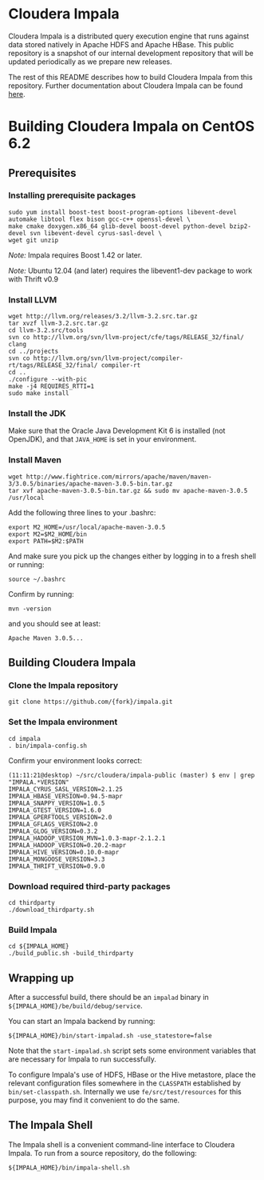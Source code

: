 # Cloudera Impala

Cloudera Impala is a distributed query execution engine that runs against data stored natively in Apache HDFS and Apache HBase. This public repository is a snapshot of our internal development repository that will be updated periodically as we prepare new releases.

The rest of this README describes how to build Cloudera Impala from this repository. Further documentation about Cloudera Impala can be found [here](https://ccp.cloudera.com/display/IMPALA10BETADOC/Cloudera+Impala+1.0+Beta+Documentation).

# Building Cloudera Impala on CentOS 6.2

## Prerequisites

### Installing prerequisite packages

    sudo yum install boost-test boost-program-options libevent-devel automake libtool flex bison gcc-c++ openssl-devel \
    make cmake doxygen.x86_64 glib-devel boost-devel python-devel bzip2-devel svn libevent-devel cyrus-sasl-devel \
    wget git unzip

*Note:* Impala requires Boost 1.42 or later.

*Note:* Ubuntu 12.04 (and later) requires the libevent1-dev package to work with Thrift v0.9

### Install LLVM

    wget http://llvm.org/releases/3.2/llvm-3.2.src.tar.gz
    tar xvzf llvm-3.2.src.tar.gz
    cd llvm-3.2.src/tools
    svn co http://llvm.org/svn/llvm-project/cfe/tags/RELEASE_32/final/ clang
    cd ../projects
    svn co http://llvm.org/svn/llvm-project/compiler-rt/tags/RELEASE_32/final/ compiler-rt
    cd ..
    ./configure --with-pic
    make -j4 REQUIRES_RTTI=1
    sudo make install

### Install the JDK

Make sure that the Oracle Java Development Kit 6 is installed (not OpenJDK), and that `JAVA_HOME` is set in your environment.

### Install Maven

    wget http://www.fightrice.com/mirrors/apache/maven/maven-3/3.0.5/binaries/apache-maven-3.0.5-bin.tar.gz
    tar xvf apache-maven-3.0.5-bin.tar.gz && sudo mv apache-maven-3.0.5 /usr/local

Add the following three lines to your .bashrc:

    export M2_HOME=/usr/local/apache-maven-3.0.5
    export M2=$M2_HOME/bin
    export PATH=$M2:$PATH

And make sure you pick up the changes either by logging in to a fresh shell or running:

    source ~/.bashrc

Confirm by running:

    mvn -version

and you should see at least:

    Apache Maven 3.0.5...

## Building Cloudera Impala

### Clone the Impala repository

    git clone https://github.com/{fork}/impala.git

### Set the Impala environment

    cd impala
    . bin/impala-config.sh

Confirm your environment looks correct:

    (11:11:21@desktop) ~/src/cloudera/impala-public (master) $ env | grep "IMPALA.*VERSION"
    IMPALA_CYRUS_SASL_VERSION=2.1.25
    IMPALA_HBASE_VERSION=0.94.5-mapr
    IMPALA_SNAPPY_VERSION=1.0.5
    IMPALA_GTEST_VERSION=1.6.0
    IMPALA_GPERFTOOLS_VERSION=2.0
    IMPALA_GFLAGS_VERSION=2.0
    IMPALA_GLOG_VERSION=0.3.2
    IMPALA_HADOOP_VERSION_MVN=1.0.3-mapr-2.1.2.1
    IMPALA_HADOOP_VERSION=0.20.2-mapr
    IMPALA_HIVE_VERSION=0.10.0-mapr
    IMPALA_MONGOOSE_VERSION=3.3
    IMPALA_THRIFT_VERSION=0.9.0

### Download required third-party packages

    cd thirdparty
    ./download_thirdparty.sh

### Build Impala

    cd ${IMPALA_HOME}
    ./build_public.sh -build_thirdparty

## Wrapping up

After a successful build, there should be an `impalad` binary in `${IMPALA_HOME}/be/build/debug/service`.

You can start an Impala backend by running:

    ${IMPALA_HOME}/bin/start-impalad.sh -use_statestore=false

Note that the `start-impalad.sh` script sets some environment variables that are necessary for Impala to run successfully.

To configure Impala's use of HDFS, HBase or the Hive metastore, place the relevant configuration files somewhere in the `CLASSPATH` established by `bin/set-classpath.sh`. Internally we use `fe/src/test/resources` for this purpose, you may find it convenient to do the same.

## The Impala Shell

The Impala shell is a convenient command-line interface to Cloudera Impala. To run from a source repository, do the following:

    ${IMPALA_HOME}/bin/impala-shell.sh
